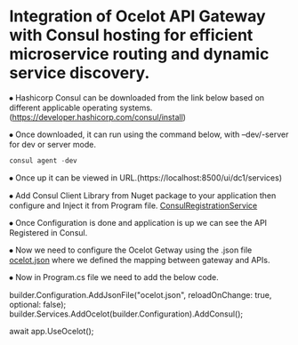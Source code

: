 # Integration of Ocelot API Gateway with Consul hosting for efficient microservice routing and dynamic service discovery.

⦁ Hashicorp Consul can be downloaded from the link below based on different applicable operating systems.
  (https://developer.hashicorp.com/consul/install)
  
⦁ Once downloaded, it can run using the command below, with –dev/-server for dev or server mode.
  ```powershell 
  consul agent -dev
  ```

⦁ Once up it can be viewed in URL.(https://localhost:8500/ui/dc1/services)

⦁ Add Consul Client Library from Nuget package to your application then configure and Inject it from Program file.
  [ConsulRegistrationService](https://github.com/Yuvaraj-Patil/ApiGetway/blob/main/ProductApi/ProductAPI/ProductAPI/ConsulRegistrationService.cs)
  
⦁ Once Configuration is done and application is up we can see the API Registered in Consul.

⦁ Now we need to configure the Ocelot Getway using the .json file [ocelot.json](https://github.com/Yuvaraj-Patil/ApiGetway/blob/main/ApiGateway/APIGateway/APIGateway/ocelot.json) where we defined the mapping between gateway and APIs.

⦁ Now in Program.cs file we need to add the below code.

  builder.Configuration.AddJsonFile("ocelot.json", reloadOnChange: true, optional: false);
  builder.Services.AddOcelot(builder.Configuration).AddConsul();

  await app.UseOcelot();
  

   


